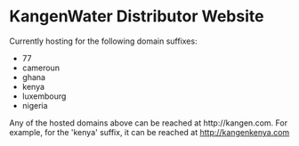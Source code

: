 # KangenWater Distributor Website

Currently hosting for the following domain suffixes:
- 77
- cameroun
- ghana
- kenya
- luxembourg
- nigeria

Any of the hosted domains above can be reached at http://kangen<suffix>.com.
For example, for the 'kenya' suffix, it can be reached at http://kangenkenya.com
